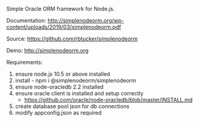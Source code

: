Simple Oracle ORM framework for Node.js.

Documentation:
http://simplenodeorm.org/wp-content/uploads/2019/03/simplenodeorm.pdf

Source:
https://github.com/rbtucker/simplenodeorm

Demo:
http://simplenodeorm.org

Requirements:
1. ensure node.js 10.5 or above installed
2. install - npm i @simplenodeorm/simplenodeorm
3. ensure node-oracledb 2.2 installed
4. ensure oracle client is installed and setup correctly 
   - https://github.com/oracle/node-oracledb/blob/master/INSTALL.md
5. create database pool json for db connections
6. modify appconfig.json as required


